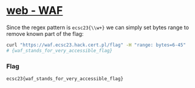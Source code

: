 # [web - WAF](https://hack.cert.pl/challenge/waf)

Since the regex pattern is `ecsc23{\\w+}` we can simply set bytes range to remove known part of the flag:
```bash
curl "https://waf.ecsc23.hack.cert.pl/flag" -H "range: bytes=6-45"
# {waf_stands_for_very_accessible_flag}
```

### Flag
```
ecsc23{waf_stands_for_very_accessible_flag}
```
